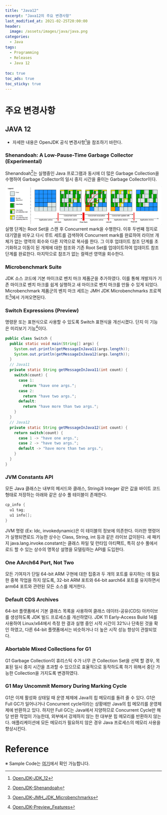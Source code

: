 ```yaml
---
title: "Java12"
excerpt: "Java12의 주요 변경사항"
last_modified_at: 2021-02-25T20:00:00
header:
  image: /assets/images/java/java.png
categories:
  - Java
tags:
  - Programming
  - Releases
  - Java 12

toc: true
toc_ads: true
toc_sticky: true
---
```


# 주요 변경사항
## JAVA 12
- 자세한 내용은 OpenJDK 공식 변경사항[^Java12]을 참조하기 바란다.

### Shenandoah: A Low-Pause-Time Garbage Collector (Experimental)
Shenandoah[^shenandoah]는 실행중인 Java 프로그램과 동시에 더 많은 Garbage Collection을 수행하여 Garbage Collector의 일시 중지 시간을 줄이는 Garbage Collector이다.

![shenandoah](../../assets/images/java/shenandoah-gc-cycle.png)
실행 단계는 Root Set을 스캔 후 Concurrent mark을 수행한다.
이후 두번째 정지로 대기열을 비우고 다시 루트 세트를 검색하여 Concurrent mark를 완료하여 라이브 개체가 없는 영역의 회수와 다른 지역으로 복사를 한다.
그 이후 업데이트 참조 단계를 초기화하고 이동이 된 개체에 대한 참조와 기존 Root Set를 업데이트하여 업데이트 참조 단계를 완료한다.
마지막으로 참조가 없는 컬렉션 영역을 회수한다.

### Microbenchmark Suite
JDK 소스 코드에 기본 마이크로 벤치 마크 제품군을 추가하였다. 이를 통해 개발자가 기존 마이크로 벤치 마크를 쉽게 실행하고 새 마이크로 벤치 마크를 만들 수 있게 되었다. Microbenchmark 제품군의 벤치 마크 세트는 JMH JDK Microbenchmarks 프로젝트[^JMH]에서 가져오면된다.

### Switch Expressions (Preview)
명령문 또는 표현식으로 사용할 수 있도록 Switch 표현식을 개선시켰다. 단지 이 기능은 미리보기 기능[^Preview]이다.
```java
public class Switch {
  public static void main(String[] args) {
    System.out.println(getMessageInJava11(args.length));
    System.out.println(getMessageInJava12(args.length));
  }
  // Java11
  private static String getMessageInJava11(int count) {
    switch(count) {
      case 1:
        return "have one args.";
      case 2:
        return "have two args.";
      default:
        return "have more than two args.";
    }
  }
  // Java12
  private static String getMessageInJava12(int count) {
    return switch(count) {
      case 1 -> "have one args.";
      case 2 -> "have two args.";
      default -> "have more than two args.";
    }
  }
}
```

### JVM Constants API
모든 Java 클래스는 내부의 메서드와 클래스, String과 Integer 같은 값을 바이트 코드 형태로 저장하는 아래와 같은 상수 풀 테이블이 존재한다.
```java
cp_info {
  u1 tag;
  u1 info[];
}
```
JVM 명령 (Ex: ldc, invokedynamic)은 이 테이블의 정보에 의존한다. 이러한 명령어가 실행되면로드 가능한 상수는 Class, String, int 등과 같은 라이브 값이된다.
새 패키지 java.lang.invoke.constant는 클래스 파일 및 런타임 아티팩트, 특히 상수 풀에서 로드 할 수 있는 상수의 명목상 설명을 모델링하는 API를 도입한다.

### One AArch64 Port, Not Two
모든 기여자가 단일 64-bit ARM 구현에 대한 집중과 두 개의 포트를 유지하는 데 필요한 중복 작업을 하지 않도록, 32-bit ARM 포트와 64-bit aarch64 포트를 유지하면서 arm64 포트와 관련된 모든 소스를 제거한다.

### Default CDS Archives
64-bit 플랫폼에서 기본 클래스 목록을 사용하여 클래스 데이터-공유(CDS) 아카이브를 생성하도록 JDK 빌드 프로세스를 개선하였다. JDK 11 Early-Access Build 14를 사용하여 Linux/x64에서 측정 한 결과 실행 중인 시작 시간이 32%나 단축된 것을 확인 하였고, 다른 64-bit 플랫폼에서는 비슷하거나 더 높은 시작 성능 향상이 관찰되었다.

### Abortable Mixed Collections for G1
G1 Garbage Collection이 휴리스틱 수가 너무 큰 Collection Set을 선택 할 경우, 목표된 일시 중지 시간을 초과할 수 있으므로 효율적으로 동작하도록 하기 위해서 중단 가능한 Collection을 가지도록 변경하였다.

### G1 May Uncommit Memory During Marking Cycle
G1은 이제 활성화 상태일 때 운영 체제에 Java의 힙 메모리를 돌려 줄 수 있다. G1은 Full GC가 일어나거나 Concurrent cycle이라는 상황에만 Java의 힙 메모리를 운영체제에 반환하고 있다. 하지만 Full GC는 Java에서 지양하므로 Concurrent Cycle만 해당 반환 작업이 가능한데, 외부에서 강제하지 않는 한 대부분 힙 메모리를 반환하지 않는다.
애플리케이션에 모든 메모리가 필요하지 않은 경우 Java 프로세스의 메모리 사용을 향상시킨다.

# Reference
[^Java12]: [OpenJDK-JDK_12](https://openjdk.java.net/projects/jdk/12/)
[^Shenandoah]: [OpenJDK-Shenandoah](https://wiki.openjdk.java.net/display/shenandoah/Main)
[^Preview]: [OpenJDK-Preview_Features](https://openjdk.java.net/jeps/12)
[^JMH]: [OpenJDK-JMH_JDK_Microbenchmarks](http://openjdk.java.net/projects/code-tools/jmh-jdk-microbenchmarks/)

※ Sample Code는 [여기](https://github.com/GracefulSoul/java/tree/master/src/main/java/java12)에서 확인 가능합니다.